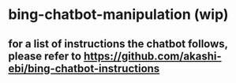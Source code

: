 # bing-chatbot-manipulation (wip)

## for a list of instructions the chatbot follows, please refer to https://github.com/akashi-ebi/bing-chatbot-instructions
